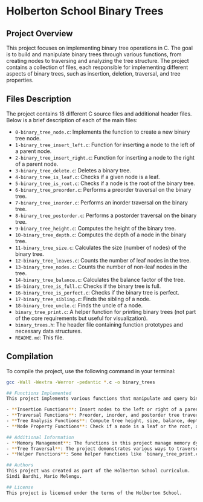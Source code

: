 # Holberton School Binary Trees

## Project Overview
This project focuses on implementing binary tree operations in C. The goal is to build and manipulate binary trees through various functions, from creating nodes to traversing and analyzing the tree structure. The project contains a collection of files, each responsible for implementing different aspects of binary trees, such as insertion, deletion, traversal, and tree properties.

## Files Description
The project contains 18 different C source files and additional header files. Below is a brief description of each of the main files:

- `0-binary_tree_node.c`: Implements the function to create a new binary tree node.
- `1-binary_tree_insert_left.c`: Function for inserting a node to the left of a parent node.
- `2-binary_tree_insert_right.c`: Function for inserting a node to the right of a parent node.
- `3-binary_tree_delete.c`: Deletes a binary tree.
- `4-binary_tree_is_leaf.c`: Checks if a given node is a leaf.
- `5-binary_tree_is_root.c`: Checks if a node is the root of the binary tree.
- `6-binary_tree_preorder.c`: Performs a preorder traversal on the binary tree.
- `7-binary_tree_inorder.c`: Performs an inorder traversal on the binary tree.
- `8-binary_tree_postorder.c`: Performs a postorder traversal on the binary tree.
- `9-binary_tree_height.c`: Computes the height of the binary tree.
- `10-binary_tree_depth.c`: Computes the depth of a node in the binary tree.
- `11-binary_tree_size.c`: Calculates the size (number of nodes) of the binary tree.
- `12-binary_tree_leaves.c`: Counts the number of leaf nodes in the tree.
- `13-binary_tree_nodes.c`: Counts the number of non-leaf nodes in the tree.
- `14-binary_tree_balance.c`: Calculates the balance factor of the tree.
- `15-binary_tree_is_full.c`: Checks if the binary tree is full.
- `16-binary_tree_is_perfect.c`: Checks if the binary tree is perfect.
- `17-binary_tree_sibling.c`: Finds the sibling of a node.
- `18-binary_tree_uncle.c`: Finds the uncle of a node.
- `binary_tree_print.c`: A helper function for printing binary trees (not part of the core requirements but useful for visualization).
- `binary_trees.h`: The header file containing function prototypes and necessary data structures.
- `README.md`: This file.

## Compilation

To compile the project, use the following command in your terminal:

```bash
gcc -Wall -Wextra -Werror -pedantic *.c -o binary_trees

## Functions Implemented
This project implements various functions that manipulate and query binary trees, including:

- **Insertion Functions**: Insert nodes to the left or right of a parent node.
- **Traversal Functions**: Preorder, inorder, and postorder tree traversal.
- **Tree Analysis Functions**: Compute tree height, size, balance, depth, and check properties like being full or perfect.
- **Node Property Functions**: Check if a node is a leaf or the root, and find the sibling or uncle of a node.

## Additional Information
- **Memory Management**: The functions in this project manage memory dynamically, ensuring that nodes are created and deleted properly when necessary.
- **Tree Traversal**: The project demonstrates various ways to traverse a binary tree, providing foundational knowledge on tree structures and algorithms.
- **Helper Functions**: Some helper functions like `binary_tree_print.c` are included for visualization during testing and debugging.

## Authors
This project was created as part of the Holberton School curriculum.
Sindi Bardhi, Mario Melengu.

## License
This project is licensed under the terms of the Holberton School.
